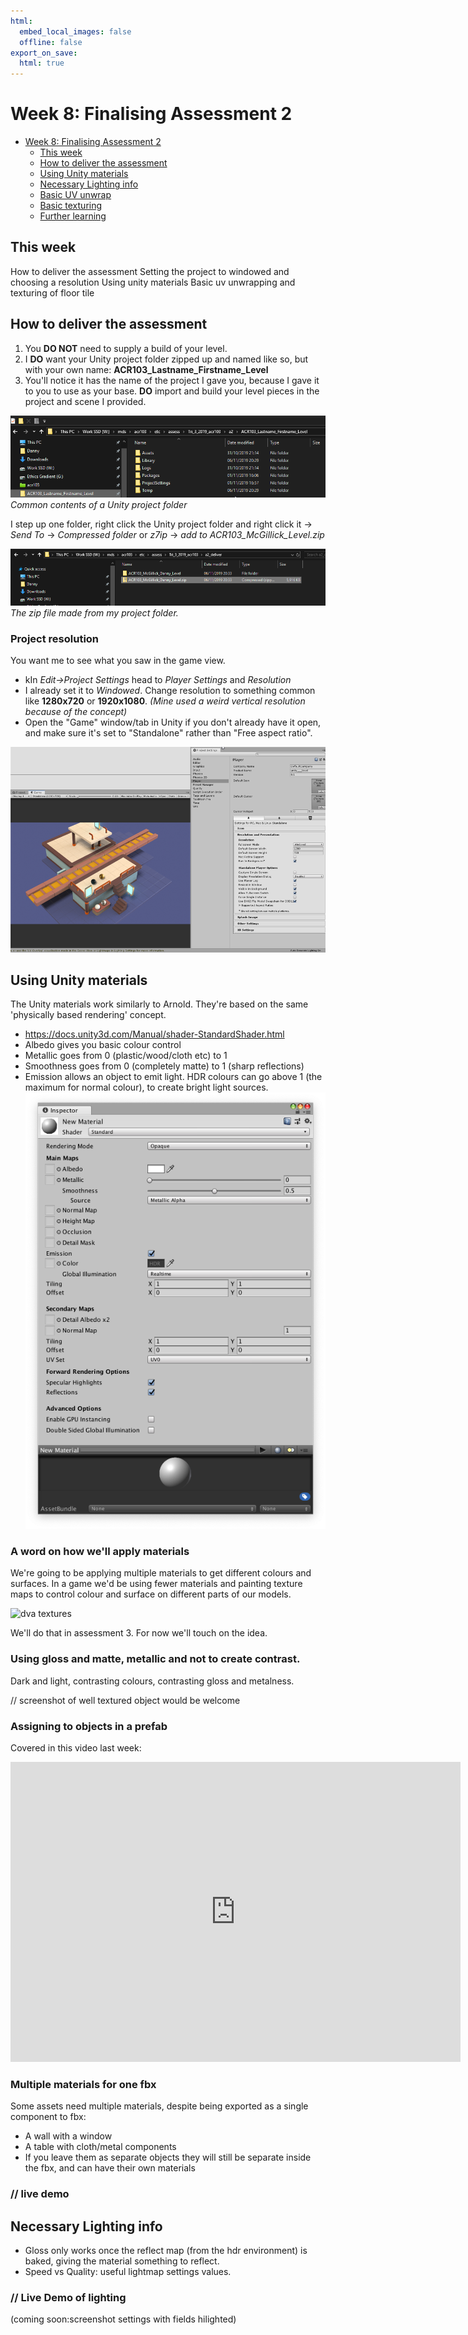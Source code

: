 ```yaml
---
html:
  embed_local_images: false
  offline: false
export_on_save:
  html: true
---
```


# Week 8: Finalising Assessment 2

<!-- @import "[TOC]" {cmd="toc" depthFrom=1 depthTo=2 orderedList=false} -->

<!-- code_chunk_output -->

- [Week 8: Finalising Assessment 2](#week-8-finalising-assessment-2)
  - [This week](#this-week)
  - [How to deliver the assessment](#how-to-deliver-the-assessment)
  - [Using Unity materials](#using-unity-materials)
  - [Necessary Lighting info](#necessary-lighting-info)
  - [Basic UV unwrap](#basic-uv-unwrap)
  - [Basic texturing](#basic-texturing)
  - [Further learning](#further-learning)

<!-- /code_chunk_output -->

## This week
How to deliver the assessment
Setting the project to windowed and choosing a resolution
Using unity materials
Basic uv unwrapping and texturing of floor tile


## How to deliver the assessment

1. You **DO NOT** need to supply a build of your level.
2. I **DO** want your Unity project folder zipped up and named like so, but with your own name:
  **ACR103_Lastname_Firstname_Level**
3. You'll notice it has the name of the project I gave you, because I gave it to you to use as your base. **DO** import and build your level pieces in the project and scene I provided.

![](assets/week8/unity_project_folder_contents.png)
_Common contents of a Unity project folder_

I step up one folder, right click the Unity project folder and right click it -> _Send To_ -> _Compressed folder_ or _z7ip_ -> _add to ACR103_McGillick_Level.zip_

![](assets/week8/project_zipped.png)
_The zip file made from my project folder._

### Project resolution

You want me to see what you saw in the game view.

* kIn _Edit->Project Settings_ head to _Player Settings_ and _Resolution_
* I already set it to _Windowed_. Change resolution to something common like **1280x720** or **1920x1080**. _(Mine used a weird vertical resolution because of the concept)_
* Open the "Game" window/tab in Unity if you don't already have it open, and make sure it's set to "Standalone" rather than "Free aspect ratio".

![](assets/week8/player_resolution_settings_game_standalone.png)

## Using Unity materials

The Unity materials work similarly to Arnold. They're based on the same 'physically based rendering' concept.
  - <https://docs.unity3d.com/Manual/shader-StandardShader.html>
  - Albedo gives you basic colour control
  - Metallic goes from 0 (plastic/wood/cloth etc) to 1
  - Smoothness goes from 0 (completely matte) to 1 (sharp reflections)
  - Emission allows an object to emit light. HDR colours can go above 1 (the maximum for normal colour), to create bright light sources.
  ![Material  Parameters](assets/week8/unity_material_parameters.png)

### A word on how we'll apply materials

We're going to be applying multiple materials to get different colours and surfaces. In a game we'd be using fewer materials and painting texture maps to control colour and surface on different parts of our models.

![dva textures](assets/week8/dva_textures.jpg)

We'll do that in assessment 3. For now we'll touch on the idea.

### Using gloss and matte, metallic and not to create contrast.

Dark and light, contrasting colours, contrasting gloss and metalness.

// screenshot of well textured object would be welcome

### Assigning to objects in a prefab

Covered in this video last week:

<iframe width="720" height="480" src="https://www.youtube.com/embed/UeC2UtKhnk4" frameborder="0" allow="accelerometer; autoplay; encrypted-media; gyroscope; picture-in-picture" allowfullscreen></iframe>

### Multiple materials for one fbx
Some assets need multiple materials, despite being exported as a single component to fbx:
* A wall with a window
* A table with cloth/metal components
* If you leave them as separate objects they will still be separate inside the fbx, and can have their own materials

### // live demo

## Necessary Lighting info

* Gloss only works once the reflect map (from the hdr environment) is baked, giving the material something to reflect.
* Speed vs Quality: useful lightmap settings values.

### // Live Demo  of lighting
(coming soon:screenshot settings with fields hilighted)



